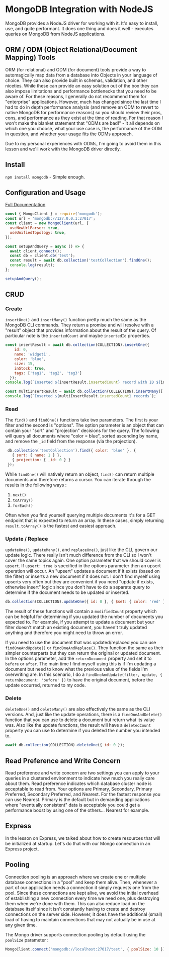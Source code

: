 # MongoDB Integration with NodeJS
MongoDB provides a NodeJS driver for working with it.  It's easy to install, use, and quite performant.  It does one thing and does it well - executes queries on MongoDB from NodeJS applications.

## ORM / ODM (Object Relational/Document Mapping) Tools
ORM (for relational) and ODM (for document) tools provide a way to automagically map data from a database into Objects in your language of choice.  They can also provide built in schemas, validation, and other niceties.  While these can provide an easy solution out of the box they can also impose limitations and performance bottlenecks that you need to be aware of.  For these reasons, I generally do not recommend them for "enterprise" applications.  However, much has changed since the last time I had to do in depth performance analysis (and remove an ODM to revert to native MongoDB for performance reasons) so you should review their pros, cons, and performance as they exist at the time of reading.  For that reason I won't make the blanket statement that "ODMs are bad!" - it all depends on which one you choose, what your use case is, the performance of the ODM in question, and whether your usage fits the ODMs approach.

Due to my personal experiences with ODMs, I'm going to avoid them in this lesson and we'll work with the MongoDB driver directly.

## Install
`npm install mongodb` - Simple enough.

## Configuration and Usage
[Full Documentation](https://docs.mongodb.com/drivers/node/current/)

```javascript
const { MongoClient } = require('mongodb');
const url = 'mongodb://127.0.0.1:27017';
const client = new MongoClient(url, {
  useNewUrlParser: true,
  useUnifiedTopology: true,
});

const setupAndQuery = async () => {
  await client.connect();
  const db = client.db('test');
  const result = await db.collection('testCollection').findOne();
  console.log(result);
};

setupAndQuery();
```


## CRUD
### Create
`insertOne()` and `insertMany()` function pretty much the same as the MongoDB CLI commands.  They return a promise and will resolve with a "result" object that provides information about the result of the query.  Of particular note is the `insertedCount` and maybe `insertedId` properties.
```javascript
const insertResult = await db.collection(COLLECTION).insertOne({
    id: 0,
    name: 'widget1',
    color: 'blue',
    size: 15,
    inStock: true,
    tags: ['tag1', 'tag2', 'tag3']
  });
console.log(`Inserted ${insertResult.insertedCount} record with ID ${insertResult.insertedId}`);

const multiInsertResult = await db.collection(COLLECTION).insertMany([ { a: true}, { b: false } ]);
console.log(`Inserted ${multiInsertResult.insertedCount} records`);
```

### Read
The `find()` and `findOne()` functions take two parameters.  The first is your filter and the second is "options".  The option parameter is an object that can contain your "sort" and "projection" decisions for the query.  The following will query all documents where "color = blue", sorted ascending by name, and remove the `_id` field from the response (via the projection).

```javascript
 db.collection('testCollection').find({ color: 'blue' }, {
   { sort: { name: 1 } },
   { projection: { _id: 0 } }
 });
```

While `findOne()` will natively return an object, `find()` can return multiple documents and therefore returns a cursor.  You can iterate through the results in the following ways : 
1. `next()`
2. `toArray()`
3. `forEach()`

Often when you find yourself querying multiple documents it's for a GET endpoint that is expected to return an array.  In these cases, simply returning `result.toArray()` is the fastest and easiest approach.

### Update / Replace
`updateOne()`, `updateMany()`, and `replaceOne()`, just like the CLI, govern our update logic.  There really isn't much difference from the CLI so I won't cover the same topics again.  One option parameter that we should cover is `upsert`.  If `upsert: true` is specified in the options parameter then an upsert operation will occur.  An "upsert" updates a document if it exists (based on the filter) or inserts a new document if it does not.  I don't find myself using upserts very often but they are convenient if you need "update if exists, otherwise insert" logic since you don't have to do a separate query to determine if the document needs to be updated or inserted.

```javascript
db.collection(COLLECTION).updateOne({ id: 0 }, { $set: { color: 'red' } })
```

The result of these functions will contain a `modifiedCount` property which can be helpful for determining if you updated the number of documents you expected to.  For example, if you attempt to update a document but your filter doesn't match an existing document, you haven't truly updated anything and therefore you might need to throw an error.

If you need to use the document that was updated/replaced you can use `findOneAndUpdate()` or `findOneAndReplace()`.  They function the same as their simpler counterparts but they can return the original or updated document.  In the options parameter, add the `returnDocument` property and set it to `before` or `after`.  The main time I find myself using this is if I'm updating a document but need to know what the previous value of the fields I'm overwriting are.  In this scenario, I do a `findOneAndUpdate(filter, update, { returnDocument: 'before' })` to have the original document, before the update occurred, returned to my code.

### Delete
`deleteOne()` and `deleteMany()` are also effectively the same as the CLI versions.  And, just like the update operations, there is a `findOneAndDelete()` function that you can use to delete a document but return what its value was.  Also like the update functions, the result will have a `deletedCount` property you can use to determine if you deleted the number you intended to.

```javascript
await db.collection(COLLECTION).deleteOne({ id: 0 });
```

## Read Preference and Write Concern
Read preference and write concern are two settings you can apply to your queries in a clustered environment to indicate how much you really care about them.  Read preference indicates which database cluster node is acceptable to read from.  Your options are Primary, Secondary, Primary Preferred, Secondary Preferred, and Nearest.  For the fastest response you can use Nearest.  Primary is the default but in demanding applications where "eventually consistent" data is acceptable you could get a performance boost by using one of the others... Nearest for example.

## Express
In the lesson on Express, we talked about how to create resources that will be initialized at startup.  Let's do that with our Mongo connection in an Express project.

## Pooling
Connection pooling is an approach where we create one or multiple database connections in a "pool" and keep them alive.  Then, whenever a part of our application needs a connection it simply requests one from the pool.  Since these connections are kept alive, we avoid the initial overhead of establishing a new connection every time we need one, plus destroying them when we're done with them.  This can also reduce load on the database itself since it isn't constantly having to create and destroy connections on the server side.  However, it does have the additional (small) load of having to maintain connections that may not actually be in use at any given time.

The Mongo driver supports connection pooling by default using the `poolSize` parameter : 
```javascript
MongoClient.connect('mongodb://localhost:27017/test', { poolSize: 10 });
```